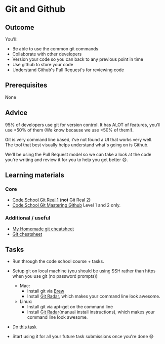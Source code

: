# Git and Github

## Outcome

You'll:

* Be able to use the common git commands
* Collaborate with other developers
* Version your code so you can back to any previous point in time
* Use github to store your code
* Understand Github's Pull Request's for reviewing code

## Prerequisites

None

## Advice

95% of developers use git for version control. It has ALOT of features, you'll use <50% of them (We know because we use <50% of them!).

Git is very command line based, i've not found a UI that works very well. The tool that best visually helps understand what's going on is Github.

We'll be using the Pull Request model so we can take a look at the code you're writing and review it for you to help you get better :smile:.

## Learning materials

### Core

* [Code School Git Real 1](https://www.codeschool.com/courses/git-real) (**not** Git Real 2)
* [Code School Git Mastering Github](https://www.codeschool.com/courses/mastering-github) Level 1 and 2 only.

### Additional / useful

* [My Homemade git cheatsheet](../../resources/git-cheat-sheet.md)
* [Git cheatsheet](https://training.github.com/kit/downloads/github-git-cheat-sheet.pdf)

## Tasks

* Run through the code school course + tasks.
* Setup git on local machine (you should be using SSH rather than https when you use git (no password prompts))
  * Mac:
    * Install git via [Brew](http://brew.sh/)
    * Install [Git Radar](https://github.com/michaeldfallen/git-radar), which makes your command line look awesome.
  * Linux:
    * Install git via apt-get on the command line
    * Install [Git Radar](https://github.com/michaeldfallen/git-radar)(manual install instructions), which makes your command line look awesome.

* Do [this task](../../tasks/git-tasks.md)
* Start using it for all your future task submissions once you're done :smile:
